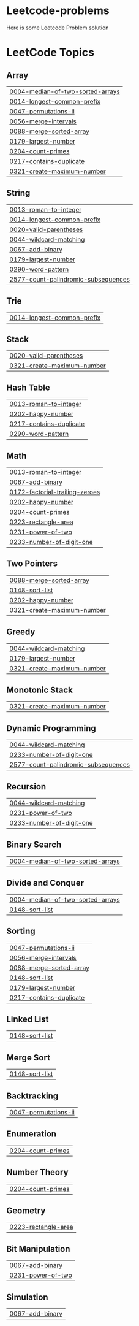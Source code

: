 # Leetcode-problems
Here is some Leetcode Problem solution

<!---LeetCode Topics Start-->
# LeetCode Topics
## Array
|  |
| ------- |
| [0004-median-of-two-sorted-arrays](https://github.com/rush026/Leetcode-problems/tree/master/0004-median-of-two-sorted-arrays) |
| [0014-longest-common-prefix](https://github.com/rush026/Leetcode-problems/tree/master/0014-longest-common-prefix) |
| [0047-permutations-ii](https://github.com/rush026/Leetcode-problems/tree/master/0047-permutations-ii) |
| [0056-merge-intervals](https://github.com/rush026/Leetcode-problems/tree/master/0056-merge-intervals) |
| [0088-merge-sorted-array](https://github.com/rush026/Leetcode-problems/tree/master/0088-merge-sorted-array) |
| [0179-largest-number](https://github.com/rush026/Leetcode-problems/tree/master/0179-largest-number) |
| [0204-count-primes](https://github.com/rush026/Leetcode-problems/tree/master/0204-count-primes) |
| [0217-contains-duplicate](https://github.com/rush026/Leetcode-problems/tree/master/0217-contains-duplicate) |
| [0321-create-maximum-number](https://github.com/rush026/Leetcode-problems/tree/master/0321-create-maximum-number) |
## String
|  |
| ------- |
| [0013-roman-to-integer](https://github.com/rush026/Leetcode-problems/tree/master/0013-roman-to-integer) |
| [0014-longest-common-prefix](https://github.com/rush026/Leetcode-problems/tree/master/0014-longest-common-prefix) |
| [0020-valid-parentheses](https://github.com/rush026/Leetcode-problems/tree/master/0020-valid-parentheses) |
| [0044-wildcard-matching](https://github.com/rush026/Leetcode-problems/tree/master/0044-wildcard-matching) |
| [0067-add-binary](https://github.com/rush026/Leetcode-problems/tree/master/0067-add-binary) |
| [0179-largest-number](https://github.com/rush026/Leetcode-problems/tree/master/0179-largest-number) |
| [0290-word-pattern](https://github.com/rush026/Leetcode-problems/tree/master/0290-word-pattern) |
| [2577-count-palindromic-subsequences](https://github.com/rush026/Leetcode-problems/tree/master/2577-count-palindromic-subsequences) |
## Trie
|  |
| ------- |
| [0014-longest-common-prefix](https://github.com/rush026/Leetcode-problems/tree/master/0014-longest-common-prefix) |
## Stack
|  |
| ------- |
| [0020-valid-parentheses](https://github.com/rush026/Leetcode-problems/tree/master/0020-valid-parentheses) |
| [0321-create-maximum-number](https://github.com/rush026/Leetcode-problems/tree/master/0321-create-maximum-number) |
## Hash Table
|  |
| ------- |
| [0013-roman-to-integer](https://github.com/rush026/Leetcode-problems/tree/master/0013-roman-to-integer) |
| [0202-happy-number](https://github.com/rush026/Leetcode-problems/tree/master/0202-happy-number) |
| [0217-contains-duplicate](https://github.com/rush026/Leetcode-problems/tree/master/0217-contains-duplicate) |
| [0290-word-pattern](https://github.com/rush026/Leetcode-problems/tree/master/0290-word-pattern) |
## Math
|  |
| ------- |
| [0013-roman-to-integer](https://github.com/rush026/Leetcode-problems/tree/master/0013-roman-to-integer) |
| [0067-add-binary](https://github.com/rush026/Leetcode-problems/tree/master/0067-add-binary) |
| [0172-factorial-trailing-zeroes](https://github.com/rush026/Leetcode-problems/tree/master/0172-factorial-trailing-zeroes) |
| [0202-happy-number](https://github.com/rush026/Leetcode-problems/tree/master/0202-happy-number) |
| [0204-count-primes](https://github.com/rush026/Leetcode-problems/tree/master/0204-count-primes) |
| [0223-rectangle-area](https://github.com/rush026/Leetcode-problems/tree/master/0223-rectangle-area) |
| [0231-power-of-two](https://github.com/rush026/Leetcode-problems/tree/master/0231-power-of-two) |
| [0233-number-of-digit-one](https://github.com/rush026/Leetcode-problems/tree/master/0233-number-of-digit-one) |
## Two Pointers
|  |
| ------- |
| [0088-merge-sorted-array](https://github.com/rush026/Leetcode-problems/tree/master/0088-merge-sorted-array) |
| [0148-sort-list](https://github.com/rush026/Leetcode-problems/tree/master/0148-sort-list) |
| [0202-happy-number](https://github.com/rush026/Leetcode-problems/tree/master/0202-happy-number) |
| [0321-create-maximum-number](https://github.com/rush026/Leetcode-problems/tree/master/0321-create-maximum-number) |
## Greedy
|  |
| ------- |
| [0044-wildcard-matching](https://github.com/rush026/Leetcode-problems/tree/master/0044-wildcard-matching) |
| [0179-largest-number](https://github.com/rush026/Leetcode-problems/tree/master/0179-largest-number) |
| [0321-create-maximum-number](https://github.com/rush026/Leetcode-problems/tree/master/0321-create-maximum-number) |
## Monotonic Stack
|  |
| ------- |
| [0321-create-maximum-number](https://github.com/rush026/Leetcode-problems/tree/master/0321-create-maximum-number) |
## Dynamic Programming
|  |
| ------- |
| [0044-wildcard-matching](https://github.com/rush026/Leetcode-problems/tree/master/0044-wildcard-matching) |
| [0233-number-of-digit-one](https://github.com/rush026/Leetcode-problems/tree/master/0233-number-of-digit-one) |
| [2577-count-palindromic-subsequences](https://github.com/rush026/Leetcode-problems/tree/master/2577-count-palindromic-subsequences) |
## Recursion
|  |
| ------- |
| [0044-wildcard-matching](https://github.com/rush026/Leetcode-problems/tree/master/0044-wildcard-matching) |
| [0231-power-of-two](https://github.com/rush026/Leetcode-problems/tree/master/0231-power-of-two) |
| [0233-number-of-digit-one](https://github.com/rush026/Leetcode-problems/tree/master/0233-number-of-digit-one) |
## Binary Search
|  |
| ------- |
| [0004-median-of-two-sorted-arrays](https://github.com/rush026/Leetcode-problems/tree/master/0004-median-of-two-sorted-arrays) |
## Divide and Conquer
|  |
| ------- |
| [0004-median-of-two-sorted-arrays](https://github.com/rush026/Leetcode-problems/tree/master/0004-median-of-two-sorted-arrays) |
| [0148-sort-list](https://github.com/rush026/Leetcode-problems/tree/master/0148-sort-list) |
## Sorting
|  |
| ------- |
| [0047-permutations-ii](https://github.com/rush026/Leetcode-problems/tree/master/0047-permutations-ii) |
| [0056-merge-intervals](https://github.com/rush026/Leetcode-problems/tree/master/0056-merge-intervals) |
| [0088-merge-sorted-array](https://github.com/rush026/Leetcode-problems/tree/master/0088-merge-sorted-array) |
| [0148-sort-list](https://github.com/rush026/Leetcode-problems/tree/master/0148-sort-list) |
| [0179-largest-number](https://github.com/rush026/Leetcode-problems/tree/master/0179-largest-number) |
| [0217-contains-duplicate](https://github.com/rush026/Leetcode-problems/tree/master/0217-contains-duplicate) |
## Linked List
|  |
| ------- |
| [0148-sort-list](https://github.com/rush026/Leetcode-problems/tree/master/0148-sort-list) |
## Merge Sort
|  |
| ------- |
| [0148-sort-list](https://github.com/rush026/Leetcode-problems/tree/master/0148-sort-list) |
## Backtracking
|  |
| ------- |
| [0047-permutations-ii](https://github.com/rush026/Leetcode-problems/tree/master/0047-permutations-ii) |
## Enumeration
|  |
| ------- |
| [0204-count-primes](https://github.com/rush026/Leetcode-problems/tree/master/0204-count-primes) |
## Number Theory
|  |
| ------- |
| [0204-count-primes](https://github.com/rush026/Leetcode-problems/tree/master/0204-count-primes) |
## Geometry
|  |
| ------- |
| [0223-rectangle-area](https://github.com/rush026/Leetcode-problems/tree/master/0223-rectangle-area) |
## Bit Manipulation
|  |
| ------- |
| [0067-add-binary](https://github.com/rush026/Leetcode-problems/tree/master/0067-add-binary) |
| [0231-power-of-two](https://github.com/rush026/Leetcode-problems/tree/master/0231-power-of-two) |
## Simulation
|  |
| ------- |
| [0067-add-binary](https://github.com/rush026/Leetcode-problems/tree/master/0067-add-binary) |
<!---LeetCode Topics End-->